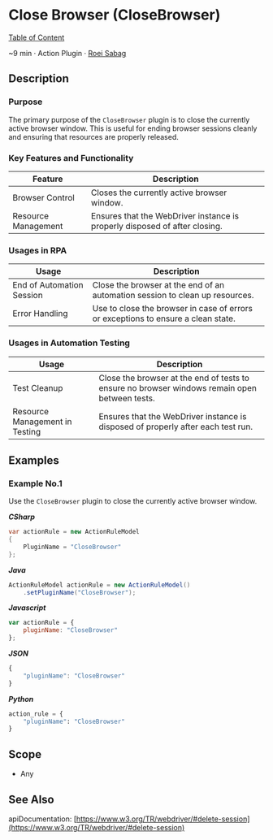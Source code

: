 # Close Browser (CloseBrowser)

[Table of Content](../Home.md)  

~9 min · Action Plugin · [Roei Sabag](https://www.linkedin.com/in/roei-sabag-247aa18/)

## Description

### Purpose

The primary purpose of the `CloseBrowser` plugin is to close the currently active browser window. This is useful for ending browser sessions cleanly and ensuring that resources are properly released.

### Key Features and Functionality

| Feature             | Description                                                                |
|---------------------|----------------------------------------------------------------------------|
| Browser Control     | Closes the currently active browser window.                                |
| Resource Management | Ensures that the WebDriver instance is properly disposed of after closing. |

### Usages in RPA

| Usage                      | Description                                                                       |
|----------------------------|-----------------------------------------------------------------------------------|
| End of Automation Session  | Close the browser at the end of an automation session to clean up resources.      |
| Error Handling             | Use to close the browser in case of errors or exceptions to ensure a clean state. |

### Usages in Automation Testing

| Usage                          | Description                                                                                   |
|--------------------------------|-----------------------------------------------------------------------------------------------|
| Test Cleanup                   | Close the browser at the end of tests to ensure no browser windows remain open between tests. |
| Resource Management in Testing | Ensures that the WebDriver instance is disposed of properly after each test run.              |

## Examples

### Example No.1

Use the `CloseBrowser` plugin to close the currently active browser window.

_**CSharp**_

```csharp
var actionRule = new ActionRuleModel
{
    PluginName = "CloseBrowser"
};
```

_**Java**_

```java
ActionRuleModel actionRule = new ActionRuleModel()
    .setPluginName("CloseBrowser");
```

_**Javascript**_

```js
var actionRule = {
    pluginName: "CloseBrowser"
};
```

_**JSON**_

```js
{
    "pluginName": "CloseBrowser"
}
```

_**Python**_

```python
action_rule = {
    "pluginName": "CloseBrowser"
}
```

## Scope

* Any
## See Also

apiDocumentation: [https://www.w3.org/TR/webdriver/#delete-session](https://www.w3.org/TR/webdriver/#delete-session)
